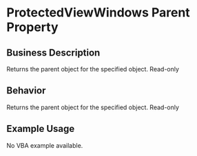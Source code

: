 # ProtectedViewWindows Parent Property

## Business Description
Returns the parent object for the specified object. Read-only

## Behavior
Returns the parent object for the specified object. Read-only

## Example Usage
No VBA example available.